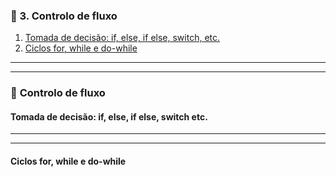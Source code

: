 
### 📖 3. Controlo de fluxo
1. [Tomada de decisão: if, else, if else, switch, etc.](#tomada-de-decisão-if-else-if-else-switch-etc)
2. [Ciclos for, while e do-while](#ciclos-for-while-e-do-while)


---
---
### 📖 **Controlo de fluxo**  

#### Tomada de decisão: if, else, if else, switch etc.

---
---
#### Ciclos for, while e do-while

